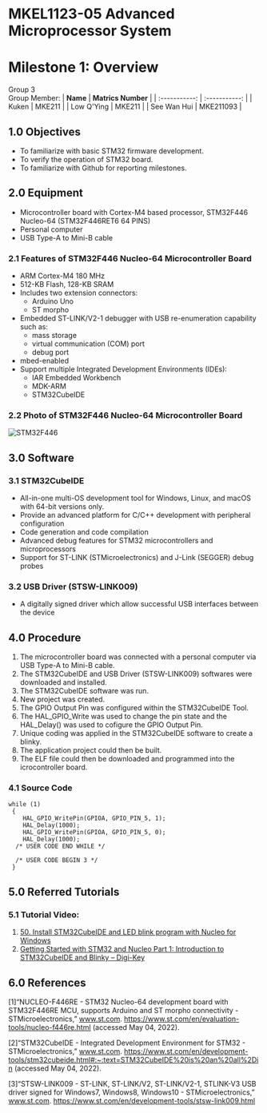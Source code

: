 # MKEL1123-05 Advanced Microprocessor System
# Milestone 1: Overview
Group 3 
<br>  Group Member: 
| **Name** | **Matrics Number** |
| :-----------: | :-----------: |
| Kuken | MKE211 |
| Low Q'Ying | MKE211 |
| See Wan Hui | MKE211093 |
## 1.0 Objectives
- To familiarize with basic STM32 firmware development.
- To verify the operation of STM32 board.
- To familiarize with Github for reporting milestones.

## 2.0 Equipment
- Microcontroller board with Cortex-M4 based processor, STM32F446 Nucleo-64 (STM32F446RET6 64 PINS)
- Personal computer 
- USB Type-A to Mini-B cable

### 2.1 Features of STM32F446 Nucleo-64 Microcontroller Board
- ARM Cortex-M4 180 MHz
- 512-KB Flash, 128-KB SRAM
- Includes two extension connectors:
  - Arduino Uno
  - ST morpho
- Embedded ST-LINK/V2-1 debugger with USB re-enumeration capability such as:
  - mass storage
  - virtual communication (COM) port
  - debug port
- mbed-enabled
- Support multiple Integrated Development Environments (IDEs):
  - IAR Embedded Workbench
  - MDK-ARM
  - STM32CubeIDE

### 2.2 Photo of STM32F446 Nucleo-64 Microcontroller Board
![STM32F446](https://user-images.githubusercontent.com/104665552/166263426-0b241e42-8453-40ed-a001-4d175e213135.jpeg)


## 3.0 Software
### 3.1 STM32CubeIDE
- All-in-one multi-OS development tool for Windows, Linux, and macOS with 64-bit versions only.
- Provide an advanced platform for C/C++ development with peripheral configuration
- Code generation and code compilation
- Advanced debug features for STM32 microcontrollers and microprocessors 
- Support for ST-LINK (STMicroelectronics) and J-Link (SEGGER) debug probes

### 3.2 USB Driver (STSW-LINK009)
- A digitally signed driver which allow successful USB interfaces between the device

## 4.0 Procedure
1. The microcontroller board was connected with a personal computer via USB Type-A to Mini-B cable.
2. The STM32CubeIDE and USB Driver (STSW-LINK009) softwares were downloaded and installed.
3. The STM32CubeIDE software was run.
4. New project was created.
5. The GPIO Output Pin was configured within the STM32CubeIDE Tool.
6. The HAL_GPIO_Write was used to change the pin state and the HAL_Delay() was used to cofigure the GPIO Output Pin.
7. Unique coding was applied in the STM32CubeIDE software to create a blinky.
8. The application project could then be built.
9. The ELF file could then be downloaded and programmed into the icrocontroller board.

### 4.1 Source Code
 ```
 while (1)
  {
	 HAL_GPIO_WritePin(GPIOA, GPIO_PIN_5, 1);
	 HAL_Delay(1000);
	 HAL_GPIO_WritePin(GPIOA, GPIO_PIN_5, 0);
	 HAL_Delay(1000);
   /* USER CODE END WHILE */

   /* USER CODE BEGIN 3 */
  }
  ```
  
## 5.0 Referred Tutorials 
### 5.1 Tutorial Video:
1. [50. Install STM32CubeIDE and LED blink program with Nucleo for Windows](https://www.youtube.com/watch?v=oAwZ0cjlmN8)
2. [Getting Started with STM32 and Nucleo Part 1: Introduction to STM32CubeIDE and Blinky – Digi-Key](https://www.youtube.com/watch?v=hyZS2p1tW-g)

## 6.0 References
[1]“NUCLEO-F446RE - STM32 Nucleo-64 development board with STM32F446RE MCU, supports Arduino and ST morpho connectivity - STMicroelectronics,” www.st.com. https://www.st.com/en/evaluation-tools/nucleo-f446re.html (accessed May 04, 2022).
<br>

[2]“STM32CubeIDE - Integrated Development Environment for STM32 - STMicroelectronics,” www.st.com. https://www.st.com/en/development-tools/stm32cubeide.html#:~:text=STM32CubeIDE%20is%20an%20all%2Din (accessed May 04, 2022).
<br>

[3]“STSW-LINK009 - ST-LINK, ST-LINK/V2, ST-LINK/V2-1, STLINK-V3 USB driver signed for Windows7, Windows8, Windows10 - STMicroelectronics,” www.st.com. https://www.st.com/en/development-tools/stsw-link009.html
